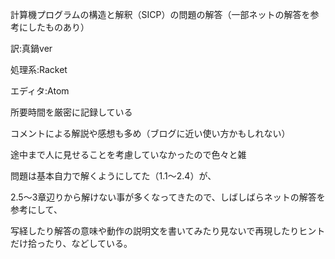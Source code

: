 計算機プログラムの構造と解釈（SICP）の問題の解答（一部ネットの解答を参考にしたものあり）

訳:真鍋ver

処理系:Racket

エディタ:Atom


所要時間を厳密に記録している

コメントによる解説や感想も多め（ブログに近い使い方かもしれない）

途中まで人に見せることを考慮していなかったので色々と雑


問題は基本自力で解くようにしてた（1.1〜2.4）が、

2.5〜3章辺りから解けない事が多くなってきたので、しばしばらネットの解答を参考にして、

写経したり解答の意味や動作の説明文を書いてみたり見ないで再現したりヒントだけ拾ったり、などしている。
